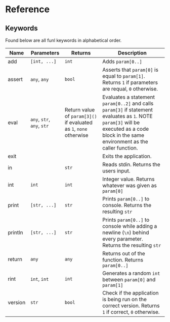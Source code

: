 # Reference

## Keywords

Found below are all funl keywords in alphabetical order.

| Name  | Parameters    | Returns       | Description   |
| ---   | ---           | ---           | ---           |
| add | `[int, ...]` | `int` | Adds `param[0..]` |
| assert | `any`, `any` | `bool` | Asserts that `param[0]` is equal to `param[1]`. Returns `1` if parameters are requal, `0` otherwise. |
| eval | `any`, `str`, `any`, `str` | Return value of `param[3]()` if evaluated as `1`, `none` otherwise | Evaluates a statement `param[0..2]` and calls `param[3]` if statement evaluates as `1`. NOTE `param[3]` will be executed as a code block in the same environment as the caller function. |
| exit |  |  | Exits the application. |
| in |  | `str` | Reads stdin. Returns the users input. |
| int | `int` | `int` | Integer value. Returns whatever was given as `param[0]` |
| print | `[str, ...]` | `str` | Prints `param[0..]` to console. Returns the resulting `str` |
| println | `[str, ...]` | `str` | Prints `param[0..]` to console while adding a newline (`\n`) behind every parameter. Returns the resulting `str` |
| return | `any` | `any` | Returns out of the function. Returns `param[0..]` |
| rint | `int`, `int` | `int` | Generates a random `int` between `param[0]` and `param[1]` |
| version | `str`       | `bool` | Check if the application is being run on the correct version. Returns `1` if correct, `0` otherwise. |